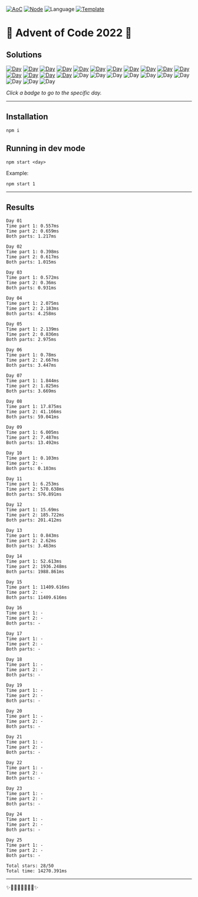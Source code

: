 <!-- Entries between SOLUTIONS and RESULTS tags are auto-generated -->

[![AoC](https://badgen.net/badge/AoC/2022/blue)](https://adventofcode.com/2022)
[![Node](https://badgen.net/badge/Node/v16.13.0+/blue)](https://nodejs.org/en/download/)
![Language](https://badgen.net/badge/Language/TypeScript/blue)
[![Template](https://badgen.net/badge/Template/aocrunner/blue)](https://github.com/caderek/aocrunner)

# 🎄 Advent of Code 2022 🎄

## Solutions

<!--SOLUTIONS-->

[![Day](https://badgen.net/badge/01/%E2%98%85%E2%98%85/green)](src/day01)
[![Day](https://badgen.net/badge/02/%E2%98%85%E2%98%85/green)](src/day02)
[![Day](https://badgen.net/badge/03/%E2%98%85%E2%98%85/green)](src/day03)
[![Day](https://badgen.net/badge/04/%E2%98%85%E2%98%85/green)](src/day04)
[![Day](https://badgen.net/badge/05/%E2%98%85%E2%98%85/green)](src/day05)
[![Day](https://badgen.net/badge/06/%E2%98%85%E2%98%85/green)](src/day06)
[![Day](https://badgen.net/badge/07/%E2%98%85%E2%98%85/green)](src/day07)
[![Day](https://badgen.net/badge/08/%E2%98%85%E2%98%85/green)](src/day08)
[![Day](https://badgen.net/badge/09/%E2%98%85%E2%98%85/green)](src/day09)
[![Day](https://badgen.net/badge/10/%E2%98%85%E2%98%86/yellow)](src/day10)
[![Day](https://badgen.net/badge/11/%E2%98%85%E2%98%85/green)](src/day11)
[![Day](https://badgen.net/badge/12/%E2%98%85%E2%98%85/green)](src/day12)
[![Day](https://badgen.net/badge/13/%E2%98%85%E2%98%85/green)](src/day13)
[![Day](https://badgen.net/badge/14/%E2%98%85%E2%98%85/green)](src/day14)
[![Day](https://badgen.net/badge/15/%E2%98%85%E2%98%86/yellow)](src/day15)
![Day](https://badgen.net/badge/16/%E2%98%86%E2%98%86/gray)
![Day](https://badgen.net/badge/17/%E2%98%86%E2%98%86/gray)
![Day](https://badgen.net/badge/18/%E2%98%86%E2%98%86/gray)
![Day](https://badgen.net/badge/19/%E2%98%86%E2%98%86/gray)
![Day](https://badgen.net/badge/20/%E2%98%86%E2%98%86/gray)
![Day](https://badgen.net/badge/21/%E2%98%86%E2%98%86/gray)
![Day](https://badgen.net/badge/22/%E2%98%86%E2%98%86/gray)
![Day](https://badgen.net/badge/23/%E2%98%86%E2%98%86/gray)
![Day](https://badgen.net/badge/24/%E2%98%86%E2%98%86/gray)
![Day](https://badgen.net/badge/25/%E2%98%86%E2%98%86/gray)

<!--/SOLUTIONS-->

_Click a badge to go to the specific day._

---

## Installation

```
npm i
```

## Running in dev mode

```
npm start <day>
```

Example:

```
npm start 1
```

---

## Results

<!--RESULTS-->

```
Day 01
Time part 1: 0.557ms
Time part 2: 0.659ms
Both parts: 1.217ms
```

```
Day 02
Time part 1: 0.398ms
Time part 2: 0.617ms
Both parts: 1.015ms
```

```
Day 03
Time part 1: 0.572ms
Time part 2: 0.36ms
Both parts: 0.931ms
```

```
Day 04
Time part 1: 2.075ms
Time part 2: 2.183ms
Both parts: 4.258ms
```

```
Day 05
Time part 1: 2.139ms
Time part 2: 0.836ms
Both parts: 2.975ms
```

```
Day 06
Time part 1: 0.78ms
Time part 2: 2.667ms
Both parts: 3.447ms
```

```
Day 07
Time part 1: 1.844ms
Time part 2: 1.825ms
Both parts: 3.669ms
```

```
Day 08
Time part 1: 17.875ms
Time part 2: 41.166ms
Both parts: 59.041ms
```

```
Day 09
Time part 1: 6.005ms
Time part 2: 7.487ms
Both parts: 13.492ms
```

```
Day 10
Time part 1: 0.103ms
Time part 2: -
Both parts: 0.103ms
```

```
Day 11
Time part 1: 6.253ms
Time part 2: 570.638ms
Both parts: 576.891ms
```

```
Day 12
Time part 1: 15.69ms
Time part 2: 185.722ms
Both parts: 201.412ms
```

```
Day 13
Time part 1: 0.843ms
Time part 2: 2.62ms
Both parts: 3.463ms
```

```
Day 14
Time part 1: 52.613ms
Time part 2: 1936.248ms
Both parts: 1988.861ms
```

```
Day 15
Time part 1: 11409.616ms
Time part 2: -
Both parts: 11409.616ms
```

```
Day 16
Time part 1: -
Time part 2: -
Both parts: -
```

```
Day 17
Time part 1: -
Time part 2: -
Both parts: -
```

```
Day 18
Time part 1: -
Time part 2: -
Both parts: -
```

```
Day 19
Time part 1: -
Time part 2: -
Both parts: -
```

```
Day 20
Time part 1: -
Time part 2: -
Both parts: -
```

```
Day 21
Time part 1: -
Time part 2: -
Both parts: -
```

```
Day 22
Time part 1: -
Time part 2: -
Both parts: -
```

```
Day 23
Time part 1: -
Time part 2: -
Both parts: -
```

```
Day 24
Time part 1: -
Time part 2: -
Both parts: -
```

```
Day 25
Time part 1: -
Time part 2: -
Both parts: -
```

```
Total stars: 28/50
Total time: 14270.391ms
```

<!--/RESULTS-->

---

✨🎄🎁🎄🎅🎄🎁🎄✨
